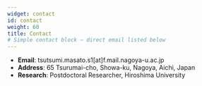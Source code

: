 ```yaml
---
widget: contact
id: contact
weight: 60
title: Contact
# Simple contact block — direct email listed below
---
```


<div id="contact"></div>

- **Email**: tsutsumi.masato.s1[at]f.mail.nagoya-u.ac.jp
- **Address**: 65 Tsurumai-cho, Showa-ku, Nagoya, Aichi, Japan
- **Research**: Postdoctoral Researcher, Hiroshima University